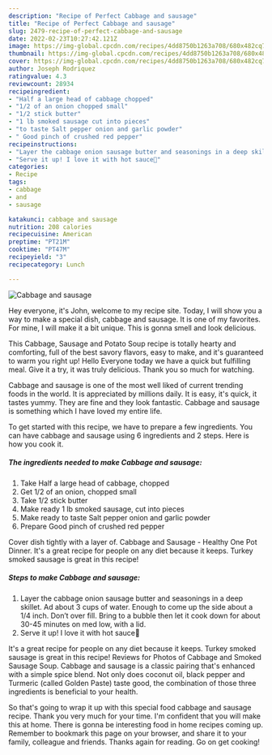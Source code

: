 ```yaml
---
description: "Recipe of Perfect Cabbage and sausage"
title: "Recipe of Perfect Cabbage and sausage"
slug: 2479-recipe-of-perfect-cabbage-and-sausage
date: 2022-02-23T10:27:42.121Z
image: https://img-global.cpcdn.com/recipes/4dd8750b1263a708/680x482cq70/cabbage-and-sausage-recipe-main-photo.jpg
thumbnail: https://img-global.cpcdn.com/recipes/4dd8750b1263a708/680x482cq70/cabbage-and-sausage-recipe-main-photo.jpg
cover: https://img-global.cpcdn.com/recipes/4dd8750b1263a708/680x482cq70/cabbage-and-sausage-recipe-main-photo.jpg
author: Joseph Rodriquez
ratingvalue: 4.3
reviewcount: 28934
recipeingredient:
- "Half a large head of cabbage chopped"
- "1/2 of an onion chopped small"
- "1/2 stick butter"
- "1 lb smoked sausage cut into pieces"
- "to taste Salt pepper onion and garlic powder"
- " Good pinch of crushed red pepper"
recipeinstructions:
- "Layer the cabbage onion sausage butter and seasonings in a deep skillet. Ad about 3 cups of water. Enough to come up the side about a 1/4 inch. Don’t over fill. Bring to a bubble then let it cook down for about 30-45 minutes on med low, with a lid."
- "Serve it up! I love it with hot sauce🥰"
categories:
- Recipe
tags:
- cabbage
- and
- sausage

katakunci: cabbage and sausage 
nutrition: 208 calories
recipecuisine: American
preptime: "PT21M"
cooktime: "PT47M"
recipeyield: "3"
recipecategory: Lunch

---
```



![Cabbage and sausage](https://img-global.cpcdn.com/recipes/4dd8750b1263a708/680x482cq70/cabbage-and-sausage-recipe-main-photo.jpg)

Hey everyone, it's John, welcome to my recipe site. Today, I will show you a way to make a special dish, cabbage and sausage. It is one of my favorites. For mine, I will make it a bit unique. This is gonna smell and look delicious.

This Cabbage, Sausage and Potato Soup recipe is totally hearty and comforting, full of the best savory flavors, easy to make, and it's guaranteed to warm you right up! Hello Everyone today we have a quick but fulfilling meal. Give it a try, it was truly delicious. Thank you so much for watching.

Cabbage and sausage is one of the most well liked of current trending foods in the world. It is appreciated by millions daily. It is easy, it's quick, it tastes yummy. They are fine and they look fantastic. Cabbage and sausage is something which I have loved my entire life.


To get started with this recipe, we have to prepare a few ingredients. You can have cabbage and sausage using 6 ingredients and 2 steps. Here is how you cook it.

<!--inarticleads1-->

##### The ingredients needed to make Cabbage and sausage:

1. Take Half a large head of cabbage, chopped
1. Get 1/2 of an onion, chopped small
1. Take 1/2 stick butter
1. Make ready 1 lb smoked sausage, cut into pieces
1. Make ready to taste Salt pepper onion and garlic powder
1. Prepare  Good pinch of crushed red pepper


Cover dish tightly with a layer of. Cabbage and Sausage - Healthy One Pot Dinner. It's a great recipe for people on any diet because it keeps. Turkey smoked sausage is great in this recipe! 

<!--inarticleads2-->

##### Steps to make Cabbage and sausage:

1. Layer the cabbage onion sausage butter and seasonings in a deep skillet. Ad about 3 cups of water. Enough to come up the side about a 1/4 inch. Don’t over fill. Bring to a bubble then let it cook down for about 30-45 minutes on med low, with a lid.
1. Serve it up! I love it with hot sauce🥰


It's a great recipe for people on any diet because it keeps. Turkey smoked sausage is great in this recipe! Reviews for Photos of Cabbage and Smoked Sausage Soup. Cabbage and sausage is a classic pairing that's enhanced with a simple spice blend. Not only does coconut oil, black pepper and Turmeric (called Golden Paste) taste good, the combination of those three ingredients is beneficial to your health. 

So that's going to wrap it up with this special food cabbage and sausage recipe. Thank you very much for your time. I'm confident that you will make this at home. There is gonna be interesting food in home recipes coming up. Remember to bookmark this page on your browser, and share it to your family, colleague and friends. Thanks again for reading. Go on get cooking!
